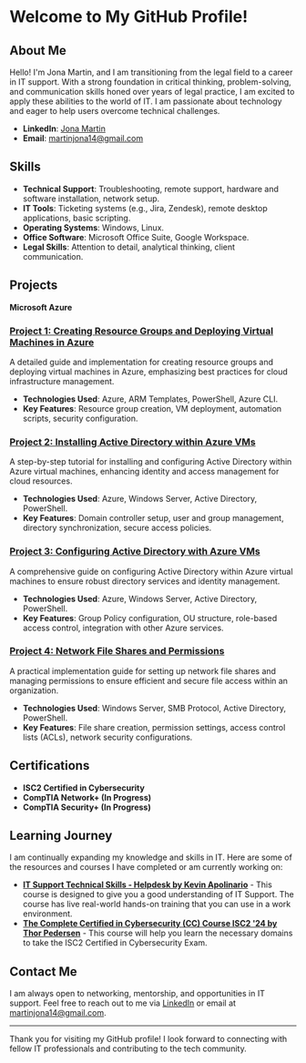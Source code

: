 # Welcome to My GitHub Profile!

## About Me

Hello! I'm Jona Martin, and I am transitioning from the legal field to a career in IT support. With a strong foundation in critical thinking, problem-solving, and communication skills honed over years of legal practice, I am excited to apply these abilities to the world of IT. I am passionate about technology and eager to help users overcome technical challenges.

- **LinkedIn**: [Jona Martin](https://www.linkedin.com/in/jonamartin529)
- **Email**: [martinjona14@gmail.com](mailto:martinjona14@gmail.com)

## Skills

- **Technical Support**: Troubleshooting, remote support, hardware and software installation, network setup.
- **IT Tools**: Ticketing systems (e.g., Jira, Zendesk), remote desktop applications, basic scripting.
- **Operating Systems**: Windows, Linux.
- **Office Software**: Microsoft Office Suite, Google Workspace.
- **Legal Skills**: Attention to detail, analytical thinking, client communication.

## Projects
**Microsoft Azure**
### [Project 1: Creating Resource Groups and Deploying Virtual Machines in Azure](https://github.com/jam529-naru/Resource-Groups-and-VMs)
A detailed guide and implementation for creating resource groups and deploying virtual machines in Azure, emphasizing best practices for cloud infrastructure management.

- **Technologies Used**: Azure, ARM Templates, PowerShell, Azure CLI.
- **Key Features**: Resource group creation, VM deployment, automation scripts, security configuration.

### [Project 2: Installing Active Directory within Azure VMs](https://github.com/jam529-naru/Active-Directory-Install)
A step-by-step tutorial for installing and configuring Active Directory within Azure virtual machines, enhancing identity and access management for cloud resources.

- **Technologies Used**: Azure, Windows Server, Active Directory, PowerShell.
- **Key Features**: Domain controller setup, user and group management, directory synchronization, secure access policies.

### [Project 3: Configuring Active Directory with Azure VMs](https://github.com/jam529-naru/Configuring-Active-Directory)
A comprehensive guide on configuring Active Directory within Azure virtual machines to ensure robust directory services and identity management.

- **Technologies Used**: Azure, Windows Server, Active Directory, PowerShell.
- **Key Features**: Group Policy configuration, OU structure, role-based access control, integration with other Azure services.

### [Project 4: Network File Shares and Permissions](https://github.com/jam529-naru/Network-File-Shares)
A practical implementation guide for setting up network file shares and managing permissions to ensure efficient and secure file access within an organization.

- **Technologies Used**: Windows Server, SMB Protocol, Active Directory, PowerShell.
- **Key Features**: File share creation, permission settings, access control lists (ACLs), network security configurations.

## Certifications

- **ISC2 Certified in Cybersecurity**
- **CompTIA Network+ (In Progress)**
- **CompTIA Security+ (In Progress)**


## Learning Journey

I am continually expanding my knowledge and skills in IT. Here are some of the resources and courses I have completed or am currently working on:

- **[IT Support Technical Skills - Helpdesk by Kevin Apolinario](https://www.udemy.com/course/it-support-beginners-course/?couponCode=ST21MT61124)** - This course is designed to give you a good understanding of IT Support. The course has live real-world hands-on training that you can use in a work environment.
- **[The Complete Certified in Cybersecurity (CC) Course ISC2 '24 by Thor Pedersen](https://www.udemy.com/course/certifiedincybersecurity/?couponCode=ST21MT61124)** - This course will help you learn the necessary domains to take the ISC2 Certified in Cybersecurity Exam.

## Contact Me

I am always open to networking, mentorship, and opportunities in IT support. Feel free to reach out to me via [LinkedIn](https://www.linkedin.com/in/jonamartin529) or email at [martinjona14@gmail.com](mailto:martinjona14@gmail.com).

---

Thank you for visiting my GitHub profile! I look forward to connecting with fellow IT professionals and contributing to the tech community.
